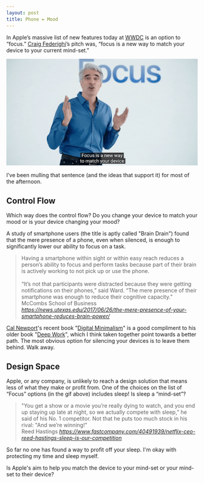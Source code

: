 ```yaml
---
layout: post
title: Phone = Mood
---
```


In Apple’s massive list of new features today at [WWDC](https://developer.apple.com/wwdc21/) is an option to “focus.” [Craig Federighi](https://www.apple.com/leadership/craig-federighi/)’s pitch was, “focus is a new way to match your device to your current mind-set." 

<a title="Apple WWDC 2021 Keynote" href="https://youtu.be/0TD96VTf0Xs?t=1134"><img alt="Match phone to mind-set" src="/assets/wwdc-keynote2021-mood.gif"></a>

I’ve been mulling that sentence (and the ideas that support it) for most of the afternoon.

## Control Flow
Which way does the control flow? Do you change your device to match your mood or is your device changing your mood? 

A study of smartphone users (the title is aptly called "Brain Drain") found that the mere presence of a phone, even when silenced, is enough to significantly lower our ability to focus on a task.

<blockquote class="quoteback" darkmode="true" data-title="Brain Drain: The Mere Presence of One’s Own Smartphone Reduces Available Cognitive Capacity" data-author="McCombs School of Business" cite="https://news.utexas.edu/2017/06/26/the-mere-presence-of-your-smartphone-reduces-brain-power/">
<div><div>Having a smartphone within sight or within easy reach reduces a person’s ability to focus and perform tasks because part of their brain is actively working to not pick up or use the phone.</div><br><div>“It’s not that participants were distracted because they were getting notifications on their phones,” said Ward. “The mere presence of their smartphone was enough to reduce their cognitive capacity.”</div></div>
<footer>McCombs School of Business<cite> <a href="https://news.utexas.edu/2017/06/26/the-mere-presence-of-your-smartphone-reduces-brain-power/">https://news.utexas.edu/2017/06/26/the-mere-presence-of-your-smartphone-reduces-brain-power/</a></cite></footer>
</blockquote><script note="" src="https://cdn.jsdelivr.net/gh/Blogger-Peer-Review/quotebacks@1/quoteback.js"></script>

[Cal Newport](https://www.calnewport.com)'s recent book "[Digital Minimalism](https://bookshop.org/books/digital-minimalism-choosing-a-focused-life-in-a-noisy-world/9780525536512)" is a good compliment to his older book "[Deep Work](https://bookshop.org/books/deep-work-rules-for-focused-success-in-a-distracted-world-9781455586677/9781455586677)", which I think taken together point towards a better path. The most obvious option for silencing your devices is to leave them behind. Walk away. 

## Design Space
Apple, or any company, is unlikely to reach a design solution that means less of what they make or profit from. One of the choices on the list of “Focus” options (in the gif above) includes sleep! Is sleep a “mind-set”? 

<blockquote class="quoteback" darkmode="true" data-title="Sleep Is Our Competition" data-author="Reed Hastings" cite="https://www.fastcompany.com/40491939/netflix-ceo-reed-hastings-sleep-is-our-competition">
<div>"You get a show or a movie you’re really dying to watch, and you end up staying up late at night, so we actually compete with sleep,” he said of his No. 1 competitor. Not that he puts too much stock in his rival: "And we’re winning!"</div>
<footer>Reed Hastings<cite> <a href="https://www.fastcompany.com/40491939/netflix-ceo-reed-hastings-sleep-is-our-competition">https://www.fastcompany.com/40491939/netflix-ceo-reed-hastings-sleep-is-our-competition</a></cite></footer>
</blockquote><script note="" src="https://cdn.jsdelivr.net/gh/Blogger-Peer-Review/quotebacks@1/quoteback.js"></script>

So far no one has found a way to profit off your sleep. I'm okay with protecting my time and sleep myself. 

Is Apple's aim to help you match the device to your mind-set or your mind-set to their device?
